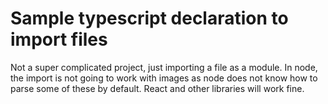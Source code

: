 # Sample typescript declaration to import files

Not a super complicated project, just importing a file as a module. In node,
the import is not going to work with images as node does not know how to parse
some of these by default. React and other libraries will work fine.
